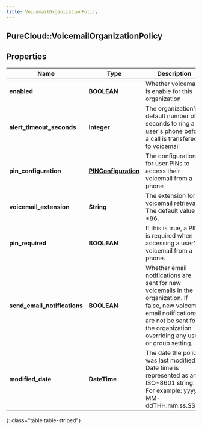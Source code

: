 ```yaml
---
title: VoicemailOrganizationPolicy
---
```

## PureCloud::VoicemailOrganizationPolicy

## Properties

|Name | Type | Description | Notes|
|------------ | ------------- | ------------- | -------------|
| **enabled** | **BOOLEAN** | Whether voicemail is enable for this organization | [optional] |
| **alert_timeout_seconds** | **Integer** | The organization&#39;s default number of seconds to ring a user&#39;s phone before a call is transfered to voicemail | [optional] |
| **pin_configuration** | [**PINConfiguration**](PINConfiguration.html) | The configuration for user PINs to access their voicemail from a phone | [optional] |
| **voicemail_extension** | **String** | The extension for voicemail retrieval.  The default value is *86. | [optional] |
| **pin_required** | **BOOLEAN** | If this is true, a PIN is required when accessing a user&#39;s voicemail from a phone. | [optional] |
| **send_email_notifications** | **BOOLEAN** | Whether email notifications are sent for new voicemails in the organization. If false, new voicemail email notifications are not be sent for the organization overriding any user or group setting. | [optional] |
| **modified_date** | **DateTime** | The date the policy was last modified. Date time is represented as an ISO-8601 string. For example: yyyy-MM-ddTHH:mm:ss.SSSZ | [optional] |
{: class="table table-striped"}


